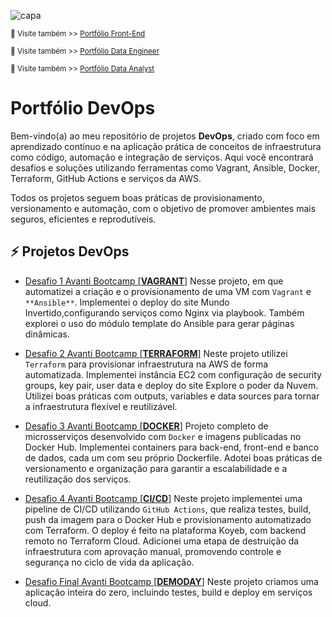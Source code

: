 ![capa](https://media.licdn.com/dms/image/v2/D4D16AQFhTmqQEA26Bw/profile-displaybackgroundimage-shrink_350_1400/B4DZejBLQzHMAc-/0/1750786684948?e=1756339200&v=beta&t=gLGEik4YLpyXn8cdyZJcjk74k6JHeMtqKS_pkj3HG6s)

<sub> 🔗 Visite também >> [Portfólio Front-End](https://github.com/leonildolinck/Portfolio_Front-End) </sub>

<sub> 🔗 Visite também >> [Portfólio Data Engineer](https://github.com/leonildolinck/Portfolio_Data-Engineering) </sub>

<sub> 🔗 Visite também >> [Portfólio Data Analyst](https://github.com/leonildolinck/Portfolio_Data-Analyst) </sub>


# Portfólio DevOps

Bem-vindo(a) ao meu repositório de projetos **DevOps**, criado com foco em aprendizado contínuo e na aplicação prática de conceitos de infraestrutura como código, automação e integração de serviços.
Aqui você encontrará desafios e soluções utilizando ferramentas como Vagrant, Ansible, Docker, Terraform, GitHub Actions e serviços da AWS.

Todos os projetos seguem boas práticas de provisionamento, versionamento e automação, com o objetivo de promover ambientes mais seguros, eficientes e reprodutíveis.



## ⚡️ Projetos DevOps

 * [Desafio 1 Avanti Bootcamp [**VAGRANT**]](https://github.com/leonildolinck/Avanti-DevOps-Desafio-1)  Nesse projeto, em que automatizei a criação e o provisionamento de uma VM com ```Vagrant``` e ```**Ansible**```. Implementei o deploy do site Mundo Invertido,configurando serviços como Nginx via playbook. Também explorei o  uso do módulo template do Ansible para gerar páginas dinâmicas.

 * [Desafio 2 Avanti Bootcamp [**TERRAFORM**]](https://github.com/leonildolinck/Avanti-DevOps-Desafio-2) Neste projeto utilizei ```Terraform``` para provisionar infraestrutura na AWS de forma automatizada. Implementei instância EC2 com configuração de security groups, key pair, user data e deploy do site Explore o poder da Nuvem. Utilizei boas práticas com outputs, variables e data sources para tornar a infraestrutura flexível e reutilizável.

 * [Desafio 3 Avanti Bootcamp [**DOCKER**]](https://github.com/leonildolinck/Avanti-DevOps-Desafio-3) Projeto completo de microsserviços desenvolvido com ```Docker``` e imagens publicadas no Docker Hub. Implementei containers para back-end, front-end e banco de dados, cada um com seu próprio Dockerfile. Adotei boas práticas de versionamento e organização para garantir a escalabilidade e a reutilização dos serviços.

 * [Desafio 4 Avanti Bootcamp [**CI/CD**]](https://github.com/leonildolinck/Avanti-DevOps-Desafio-4) Neste projeto implementei uma pipeline de CI/CD utilizando ```GitHub Actions```, que realiza testes, build, push da imagem para o Docker Hub e provisionamento automatizado com Terraform. O deploy é feito na plataforma Koyeb, com backend remoto no Terraform Cloud. Adicionei uma etapa de destruição da infraestrutura com aprovação manual, promovendo controle e segurança no ciclo de vida da aplicação.
* [Desafio Final Avanti Bootcamp [**DEMODAY**]](https://github.com/leonildolinck/Avanti-DevOps-Desafio-DEMODAY) Neste projeto criamos uma aplicação inteira do zero, incluindo testes, build e deploy em serviços cloud.

